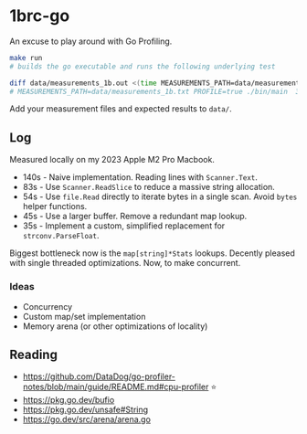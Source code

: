 # 1brc-go

An excuse to play around with Go Profiling.

```bash
make run
# builds the go executable and runs the following underlying test

diff data/measurements_1b.out <(time MEASUREMENTS_PATH=data/measurements_1b.txt ./bin/main)
# MEASUREMENTS_PATH=data/measurements_1b.txt PROFILE=true ./bin/main  30.25s user 1.62s system 91% cpu 35.002 total
```

Add your measurement files and expected results to `data/`.

## Log
Measured locally on my 2023 Apple M2 Pro Macbook.

* 140s - Naive implementation. Reading lines with `Scanner.Text`.
* 83s - Use `Scanner.ReadSlice` to reduce a massive string allocation.
* 54s - Use `file.Read` directly to iterate bytes in a single scan. Avoid `bytes` helper functions.
* 45s - Use a larger buffer. Remove a redundant map lookup.
* 35s - Implement a custom, simplified replacement for `strconv.ParseFloat`.

Biggest bottleneck now is the `map[string]*Stats` lookups. Decently pleased with single threaded optimizations. Now, to make concurrent.

### Ideas
* Concurrency
* Custom map/set implementation
* Memory arena (or other optimizations of locality)

## Reading
* https://github.com/DataDog/go-profiler-notes/blob/main/guide/README.md#cpu-profiler ⭐️
* https://pkg.go.dev/bufio
* https://pkg.go.dev/unsafe#String
* https://go.dev/src/arena/arena.go
